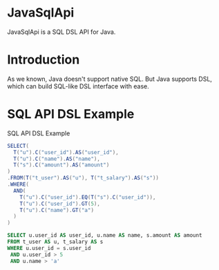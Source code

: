 # JavaSqlApi 

JavaSqlApi is a SQL DSL API for Java.

# Introduction

As we known, Java doesn't support native SQL. But Java supports DSL, which can build SQL-like DSL interface with ease. 

# SQL API DSL Example

SQL API DSL Example
```Java
SELECT(
  T("u").C("user_id").AS("user_id"), 
  T("u").C("name").AS("name"),
  T("s").C("amount").AS("amount")
)
.FROM(T("t_user").AS("u"), T("t_salary").AS("s"))
.WHERE(
  AND(
    T("u").C("user_id").EQ(T("s").C("user_id")), 
    T("u").C("user_id").GT(5),
    T("u").C("name").GT("a")
  )
)
```

```SQL
SELECT u.user_id AS user_id, u.name AS name, s.amount AS amount
FROM t_user AS u, t_salary AS s
WHERE u.user_id = s.user_id
 AND u.user_id > 5
 AND u.name > 'a'
```
